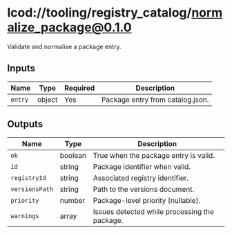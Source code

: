 # lcod://tooling/registry_catalog/normalize_package@0.1.0

Validate and normalise a package entry.

## Inputs

| Name | Type | Required | Description |
| ---- | ---- | -------- | ----------- |
| `entry` | object | Yes | Package entry from catalog.json. |

## Outputs

| Name | Type | Description |
| ---- | ---- | ----------- |
| `ok` | boolean | True when the package entry is valid. |
| `id` | string | Package identifier when valid. |
| `registryId` | string | Associated registry identifier. |
| `versionsPath` | string | Path to the versions document. |
| `priority` | number | Package-level priority (nullable). |
| `warnings` | array | Issues detected while processing the package. |
